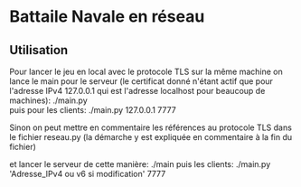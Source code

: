 # Battaile Navale en réseau

## Utilisation

Pour lancer le jeu en local avec le protocole TLS sur la même machine on lance le main pour le serveur (le certificat donné n'étant actif que pour l'adresse IPv4 127.0.0.1 qui est l'adresse localhost pour beaucoup de machines):
./main.py   
puis pour les clients:
./main.py 127.0.0.1 7777

Sinon on peut mettre en commentaire les références au protocole TLS dans le fichier reseau.py
(la démarche y est expliquée en commentaire à la fin du fichier)

et lancer le serveur de cette manière:
./main
puis les clients:
./main.py 'Adresse_IPv4 ou v6 si modification' 7777


